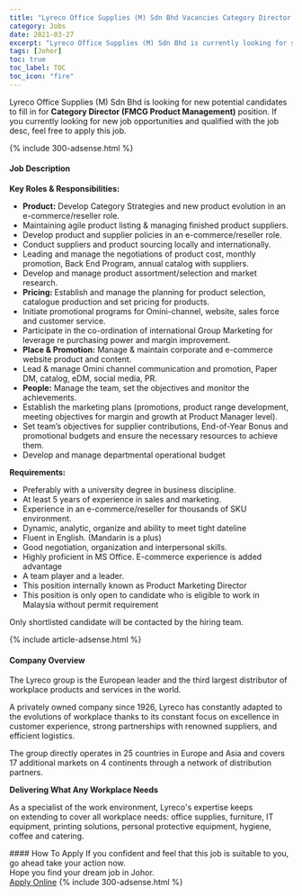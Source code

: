 ```yaml
---
title: "Lyreco Office Supplies (M) Sdn Bhd Vacancies Category Director (FMCG Product Management)" 
category: Jobs 
date: 2021-03-27 
excerpt: "Lyreco Office Supplies (M) Sdn Bhd is currently looking for suitable person to fill in the Category Director (FMCG Product Management) which based in Johor" 
tags: [Johor] 
toc: true 
toc_label: TOC 
toc_icon: "fire" 
--- 
```


<p>Lyreco Office Supplies (M) Sdn Bhd is looking for new potential candidates to fill in for <b>Category Director (FMCG Product Management)</b> position. If you currently looking for new job opportunities and qualified with the job desc, feel free to apply this job.
</p>{% include 300-adsense.html %} 
<div><div><h4>Job Description</h4></div><div><div><span><div><p><strong>Key Roles &amp; Responsibilities:</strong></p><ul><li><strong>Product:</strong> Develop Category Strategies and new product evolution in an e-commerce/reseller role.</li><li>Maintaining agile product listing &amp; managing finished product suppliers.</li><li>Develop product and supplier policies in an e-commerce/reseller role.</li><li>Conduct suppliers and product sourcing locally and internationally.</li><li>Leading and manage the negotiations of product cost, monthly promotion, Back End Program, annual catalog with suppliers.</li><li>Develop and manage product assortment/selection and market research.</li><li><strong>Pricing: </strong>Establish and manage the planning for product selection, catalogue production and set pricing for products.</li><li>Initiate promotional programs for Omini-channel, website, sales force and customer service.</li><li>Participate in the co-ordination of international Group Marketing for leverage re purchasing power and margin improvement.</li><li><strong>Place &amp; Promotion:</strong> Manage &amp; maintain corporate and e-commerce website product and content.</li><li>Lead &amp; manage Omini channel communication and promotion, Paper DM, catalog, eDM, social media, PR.</li><li><strong>People:</strong> Manage the team, set the objectives and monitor the achievements.</li><li>Establish the marketing plans (promotions, product range development, meeting objectives for margin and growth at Product Manager level).&#160;</li><li>Set team&#8217;s objectives for supplier contributions, End-of-Year Bonus and promotional budgets and ensure the necessary resources to achieve them.</li><li>Develop and manage departmental operational budget</li></ul><p><strong>Requirements:</strong></p><ul><li>Preferably with a university degree in business discipline.&#160;</li><li>At least 5 years of experience in sales and marketing.</li><li>Experience in an e-commerce/reseller for thousands of SKU environment.</li><li>Dynamic, analytic, organize and ability to meet tight dateline</li><li>Fluent in English. (Mandarin is a plus)</li><li>Good negotiation, organization and interpersonal skills.</li><li>Highly proficient in MS Office. E-commerce experience is added advantage</li><li>A team player and a leader.</li><li>This position internally known as Product Marketing Director</li><li>This position is only open to candidate who is eligible to work in Malaysia without permit requirement</li></ul><p>Only shortlisted candidate will be contacted by the hiring team.</p></div></span></div></div></div> 
{% include article-adsense.html %} 
<div><div><h4>Company Overview</h4></div><div><div><span><div><p>The Lyreco group is the European leader and the third largest distributor of workplace products and services in the world.&#160;</p><p>A privately owned company since 1926, Lyreco has constantly adapted to the evolutions of workplace thanks to its constant focus on excellence in customer experience, strong partnerships with renowned suppliers, and efficient logistics.&#160;</p><p>The group directly operates in 25 countries in Europe and Asia and covers 17 additional markets on 4 continents through a network of distribution partners.</p><p><strong>Delivering What Any Workplace Needs</strong></p><p>As a specialist of the work environment, Lyreco's expertise keeps on&#160;extending&#160;to cover&#160;all workplace needs: office supplies, furniture, IT equipment, printing solutions, personal protective equipment, hygiene, coffee and catering.</p></div></span></div></div></div> 
#### How To Apply 
If you confident and feel that this job is suitable to you, go ahead take your action now. <br/> 
Hope you find your dream job in Johor. <br/> 
<a href="https://www.jobstreet.com.my/en/job/category-director-fmcg-product-management-4517577?jobId=jobstreet-my-job-4517577&" class="btn btn--info" target="_blank" rel="nofollow noopenner">Apply Online</a> 
{% include 300-adsense.html %} 
